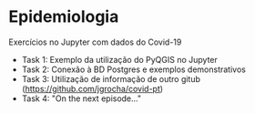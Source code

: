 # Epidemiologia
 Exercícios no Jupyter com dados do Covid-19
 * Task 1: Exemplo da utilização do PyQGIS no Jupyter
 * Task 2: Conexão à BD Postgres e exemplos demonstrativos
 * Task 3: Utilização de informação de outro gitub (https://github.com/jgrocha/covid-pt)
 * Task 4: "On the next episode..."
